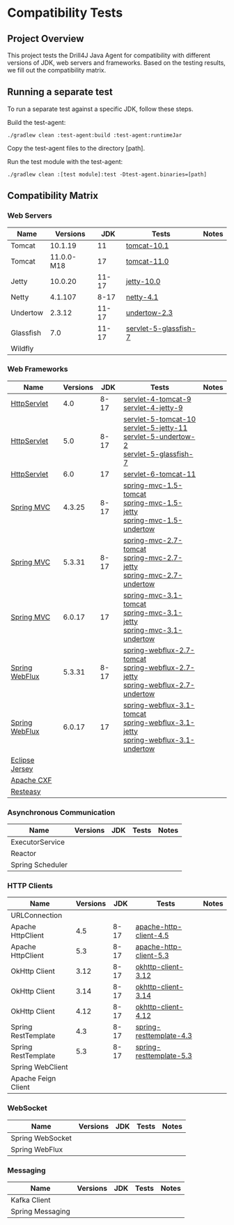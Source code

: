 # Compatibility Tests

## Project Overview

This project tests the Drill4J Java Agent for compatibility with different versions of JDK, web servers and frameworks.
Based on the testing results, we fill out the compatibility matrix.

## Running a separate test
To run a separate test against a specific JDK, follow these steps.

Build the test-agent:
```
./gradlew clean :test-agent:build :test-agent:runtimeJar
```

Copy the test-agent files to the directory [path].

Run the test module with the test-agent:
```
./gradlew clean :[test module]:test -Dtest-agent.binaries=[path]
```


## Compatibility Matrix

### Web Servers

| Name      | Versions   | JDK   | Tests                                            | Notes |
|-----------|------------|-------|--------------------------------------------------|-------|
| Tomcat    | 10.1.19    | 11    | [tomcat-10.1](./tests/web-servers/tomcat-10.1)   |       |
| Tomcat    | 11.0.0-M18 | 17    | [tomcat-11.0](./tests/web-servers/tomcat-11.0)                     |       |
| Jetty     | 10.0.20    | 11-17 | [jetty-10.0](./tests/web-servers/jetty-10.0)                       |       |
| Netty     | 4.1.107    | 8-17  | [netty-4.1](./tests/web-servers/netty-4.1)                         |       |
| Undertow  | 2.3.12     | 11-17 | [undertow-2.3](./tests/web-servers/undertow-2.3)                   |       |
| Glassfish | 7.0        | 11-17 | [servlet-5-glassfish-7](./tests/web-servers/servlet-5-glassfish-7) |       |
| Wildfly   |            |       |                                                  |       |

### Web Frameworks

| Name                                                                                 | Versions | JDK  | Tests                                                                                                                                                                                                                                                                                    | Notes |
|--------------------------------------------------------------------------------------|----------|------|------------------------------------------------------------------------------------------------------------------------------------------------------------------------------------------------------------------------------------------------------------------------------------------|-------|
| [HttpServlet](https://jakarta.ee/specifications/servlet/)                            | 4.0      | 8-17 | [servlet-4-tomcat-9](./tests/web-frameworks/servlet-4-tomcat-9)<br/>[servlet-4-jetty-9](./tests/web-frameworks/servlet-4-jetty-9)                                                                                                                                                        |       |
| [HttpServlet](https://jakarta.ee/specifications/servlet/)                            | 5.0      | 8-17 | [servlet-5-tomcat-10](./tests/web-frameworks/servlet-5-tomcat-10)<br/>[servlet-5-jetty-11](./tests/web-frameworks/servlet-5-jetty-11)<br/>[servlet-5-undertow-2](./tests/web-frameworks/servlet-5-undertow-2)<br/>[servlet-5-glassfish-7](./tests/web-frameworks/servlet-5-glassfish-7) |       |
| [HttpServlet](https://jakarta.ee/specifications/servlet/)                            | 6.0      | 17   | [servlet-6-tomcat-11](./tests/web-frameworks/servlet-6-tomcat-11)                                                                                                                                                                                                                        |       |
| [Spring MVC](https://docs.spring.io/spring-framework/reference/web/webmvc.html)      | 4.3.25   | 8-17 | [spring-mvc-1.5-tomcat](./spring-mvc-1.5-tomcat)<br/>[spring-mvc-1.5-jetty](./spring-mvc-1.5-jetty)<br/>[spring-mvc-1.5-undertow](./spring-mvc-1.5-undertow)                                                                                                                             |       |
| [Spring MVC](https://docs.spring.io/spring-framework/reference/web/webmvc.html)      | 5.3.31   | 8-17 | [spring-mvc-2.7-tomcat](./spring-mvc-2.7-tomcat)<br/>[spring-mvc-2.7-jetty](./spring-mvc-2.7-jetty)<br/>[spring-mvc-2.7-undertow](./spring-mvc-2.7-undertow)                                                                                                                             |       |
| [Spring MVC](https://docs.spring.io/spring-framework/reference/web/webmvc.html)      | 6.0.17   | 17   | [spring-mvc-3.1-tomcat](./spring-mvc-3.1-tomcat)<br/>[spring-mvc-3.1-jetty](./spring-mvc-3.1-jetty)<br/>[spring-mvc-3.1-undertow](./spring-mvc-3.1-undertow)                                                                                                                             |       |
| [Spring WebFlux](https://docs.spring.io/spring-framework/reference/web/webflux.html) | 5.3.31   | 8-17 | [spring-webflux-2.7-tomcat](./spring-webflux-2.7-tomcat)<br/>[spring-webflux-2.7-jetty](./spring-webflux-2.7-jetty)<br/>[spring-webflux-2.7-undertow](./spring-webflux-2.7-undertow)                                                                                                     |       |
| [Spring WebFlux](https://docs.spring.io/spring-framework/reference/web/webflux.html) | 6.0.17   | 17   | [spring-webflux-3.1-tomcat](./spring-webflux-3.1-tomcat)<br/>[spring-webflux-3.1-jetty](./spring-webflux-3.1-jetty)<br/>[spring-webflux-3.1-undertow](./spring-webflux-3.1-undertow)                                                                                                     |       |   
| [Eclipse Jersey](https://eclipse-ee4j.github.io/jersey/)                             |          |      |                                                                                                                                                                                                                                                                                          |       |
| [Apache CXF](https://cxf.apache.org/)                                                |          |      |                                                                                                                                                                                                                                                                                          |       |
| [Resteasy](https://resteasy.dev/)                                                    |          |      |                                                                                                                                                                                                                                                                                          |       |

### Asynchronous Communication

| Name              | Versions | JDK | Tests | Notes |
|-------------------|----------|-----|-------|-------|
| ExecutorService   |          |     |       |       |
| Reactor           |          |     |       |       |
| Spring Scheduler  |          |     |       |       |

### HTTP Clients

| Name                | Versions | JDK  | Tests                                                                   | Notes |
|---------------------|----------|------|-------------------------------------------------------------------------|-------|
| URLConnection       |          |      |                                                                         |       |
| Apache HttpClient   | 4.5      | 8-17 | [apache-http-client-4.5](./tests/http-clients/apache-http-client-4.5)   |       |
| Apache HttpClient   | 5.3      | 8-17 | [apache-http-client-5.3](./tests/http-clients/apache-http-client-5.3)   |       |
| OkHttp Client       | 3.12     | 8-17 | [okhttp-client-3.12](./tests/http-clients/okhttp-client-3.12)           |       |
| OkHttp Client       | 3.14     | 8-17 | [okhttp-client-3.14](./tests/http-clients/okhttp-client-3.14)           |       |
| OkHttp Client       | 4.12     | 8-17 | [okhttp-client-4.12](./tests/http-clients/okhttp-client-4.12)           |       |
| Spring RestTemplate | 4.3      | 8-17 | [spring-resttemplate-4.3](./tests/http-clients/spring-resttemplate-4.3) |       |
| Spring RestTemplate | 5.3      | 8-17 | [spring-resttemplate-5.3](./tests/http-clients/spring-resttemplate-5.3) |       |
| Spring WebClient    |          |      |                                                                         |       |
| Apache Feign Client |          |      |                                                                         |       |

### WebSocket

| Name             | Versions | JDK | Tests | Notes |
|------------------|----------|-----|-------|-------|
| Spring WebSocket |          |     |       |       |
| Spring WebFlux   |          |     |       |       |

### Messaging

| Name             | Versions | JDK | Tests | Notes |
|------------------|----------|-----|-------|-------|
| Kafka Client     |          |     |       |       |
| Spring Messaging |          |     |       |       |
